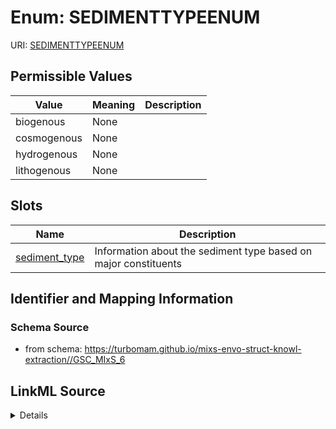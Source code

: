 # Enum: SEDIMENTTYPEENUM



URI: [SEDIMENTTYPEENUM](SEDIMENTTYPEENUM)

## Permissible Values

| Value | Meaning | Description |
| --- | --- | --- |
| biogenous | None |  |
| cosmogenous | None |  |
| hydrogenous | None |  |
| lithogenous | None |  |




## Slots

| Name | Description |
| ---  | --- |
| [sediment_type](sediment_type.md) | Information about the sediment type based on major constituents |






## Identifier and Mapping Information







### Schema Source


* from schema: https://turbomam.github.io/mixs-envo-struct-knowl-extraction//GSC_MIxS_6




## LinkML Source

<details>
```yaml
name: SEDIMENT_TYPE_ENUM
from_schema: https://turbomam.github.io/mixs-envo-struct-knowl-extraction//GSC_MIxS_6
rank: 1000
permissible_values:
  biogenous:
    text: biogenous
  cosmogenous:
    text: cosmogenous
  hydrogenous:
    text: hydrogenous
  lithogenous:
    text: lithogenous

```
</details>
